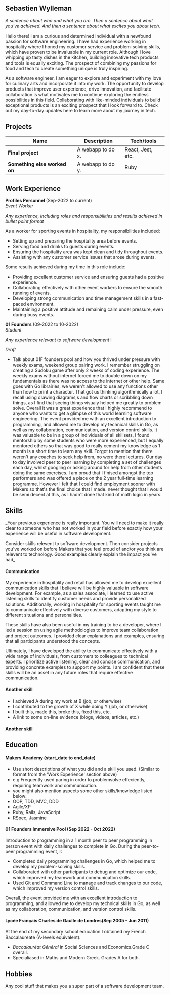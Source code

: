 ## Sebastien Wylleman

_A sentence about who and what you are. Then a sentence about what you've achieved. And then a sentence about what excites you about tech._

Hello there! I am a curious and determined individual with a newfound passion for software engineering. I have had experience working in hospitality where I honed my customer service and problem-solving skills, which have proven to be invaluable in my current role. Although I love whipping up tasty dishes in the kitchen, building innovative tech products and tools is equally exciting. The prospect of combining my passions for food and tech to create something unique is truly inspiring.

As a software engineer, I am eager to explore and experiment with my love for culinary arts and incorporate it into my work. The opportunity to develop products that improve user experience, drive innovation, and facilitate collaboration is what motivates me to continue exploring the endless possibilities in this field. Collaborating with like-minded individuals to build exceptional products is an exciting prospect that I look forward to. Check out my day-to-day updates here to learn more about my journey in tech.

## Projects

| Name                         | Description       | Tech/tools        |
| ---------------------------- | ----------------- | ----------------- |
| **Final project**            | A webapp to do x. | React, Jest, etc. |
| **Something else worked on** | A webapp to do y. | Ruby              |

## Work Experience

**Profiles Personnel** (Sep-2022 to current)  
_Event Worker_

_Any experience, including roles and responsibilities and results achieved in bullet point format_

As a worker for sporting events in hospitality, my responsibilities included:

- Setting up and preparing the hospitality area before events.
- Serving food and drinks to guests during events.
- Ensuring the hospitality area was kept clean and tidy throughout events.
- Assisting with any customer service issues that arose during events.

Some results achieved during my time in this role include:

- Providing excellent customer service and ensuring guests had a positive experience.
- Collaborating effectively with other event workers to ensure the smooth running of events.
- Developing strong communication and time management skills in a fast-paced environment.
- Maintaining a positive attitude and remaining calm under pressure, even during busy events.

**01 Founders** (09-2022 to 10-2022)  
_Student_

_Any experience relevant to software development_ I

_Draft_

- Talk about 01F founders pool and how you thrived under pressure with weekly exams, weekend group pairing work. I remember struggling on creating a Sudoku game after only 2 weeks of coding experience.
  The weekly exams without internet forced me to double down on my fundamentals as there was no access to the internet or other help. Same goes with Go librairies, we weren't allowed to use any functions other than how to print a character. That got us thinking algorithmically a lot, I recall using drawing diagrams,s and flow charts or scribbling down things, as I find that seeing things visualy helped me greatly to problem solve. Overall it was a great experience that I highly recommend to anyone who wants to get a glimpse of this world learning software engineering. The event provided me with an excellent introduction to programming, and allowed me to develop my technical skills in Go, as well as my collaboration, communication, and version control skills. It was valuable to be in a group of individuals of all skillsets, I found mentorship by some students who were more experienced, but I equally mentored others so that was good to really cement my knowledge as 1 month is a short time to learn any skill. Forgot to mention that there weren't any coaches to seek help from, no were there lectures. Our day to day involved peer to peer learning by completing a set of challenges each day, whilst googling or asking around for help from other students doing the same exercises.
  I am proud that I finised amongst the top performers and was offered a place on the 2 year full-time learning programme. However I felt that I could find employment sooner with Makers so that's the final choice that I made. never thought that I would be semi decent at this, as I hadn't done that kind of math logic in years.

## Skills

\_Your previous experience is really important. You will need to make it really clear to someone who has not worked in your field before exactly how your experience will be useful in software development.

Consider skills relevent to software development. Then consider projects you've worked on before Makers that you feel proud of and/or you think are relevent to technology. Good examples clearly explain the impact you've had\_

#### Communication

My experience in hospitality and retail has allowed me to develop excellent communication skills that I believe will be highly valuable in software development. For example, as a sales associate, I learned to use active listening skills to identify customer needs and provide personalized solutions. Additionally, working in hospitality for sporting events taught me to communicate effectively with diverse customers, adapting my style to different situations and personalities.

These skills have also been useful in my training to be a developer, where I led a session on using agile methodologies to improve team collaboration and project outcomes. I provided clear explanations and examples, ensuring that all participants understood the concepts.

Ultimately, I have developed the ability to communicate effectively with a wide range of individuals, from customers to colleagues to technical experts. I prioritize active listening, clear and concise communication, and providing concrete examples to support my points. I am confident that these skills will be an asset in any future roles that require effective communication.

#### Another skill

- I achieved A during my work at B (job, or otherwise)
- I contributed to the growth of X while doing Y (job, or otherwise)
- I built this, made this, broke this, fixed this, etc.
- A link to some on-line evidence (blogs, videos, articles, etc.)

#### Another skill

## Education

#### Makers Academy (start_date to end_date)

- Use short descriptions of what you did and a skill you used. (Similar to format from the 'Work Experience' section above)
- e.g Frequently used paring in order to problemsolve effeciently, requiring teamwork and communication.
- you might also mention aspects some other skills/knowledge listed below:
- OOP, TDD, MVC, DDD
- Agile/XP
- Ruby, Rails, JavaScript
- RSpec, Jasmine

#### 01 Founders Immersive Pool (Sep 2022 - Oct 2022)

Introduction to programming in a 1 month peer to peer programming in person event with daily challenges to complete in Go. During the peer-to-peer programming event, I:

- Completed daily programming challenges in Go, which helped me to develop my problem-solving skills.
- Collaborated with other participants to debug and optimize our code, which improved my teamwork and communication skills.
- Used Git and Command Line to manage and track changes to our code, which improved my version control skills.

Overall, the event provided me with an excellent introduction to programming, and allowed me to develop my technical skills in Go, as well as my collaboration, communication, and version control skills.

#### Lycée Français Charles de Gaulle de Londres(Sep 2005 - Jun 2011)

At the end of my secondary school education I obtained my French Baccalaureate (A-levels equivalent).

- _Baccalauréat Général_ in Social Sciences and Economics.Grade C overall.
- Specialiased in Maths and Modern Greek. Grades A for both.

## Hobbies

Any cool stuff that makes you a super part of a software development team.
